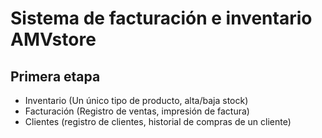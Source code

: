 # Sistema de facturación e inventario AMVstore

## Primera etapa

- Inventario (Un único tipo de producto, alta/baja stock)
- Facturación (Registro de ventas, impresión de factura)
- Clientes (registro de clientes, historial de compras de un cliente)
